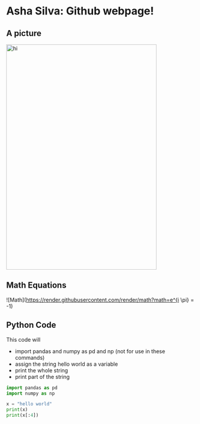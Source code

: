 # Asha Silva: Github webpage!

## A picture 

<img src="images/AML.jpeg" width="400" height="600" alt="hi" class="inline"/>



## **Math Equations**

![Math](https://render.githubusercontent.com/render/math?math=e^{i \pi} = -1)

## Python Code

This code will 
- import pandas and numpy as pd and np (not for use in these commands)
- assign the string hello world as a variable 
- print the whole string 
- print part of the string

```Python
import pandas as pd
import numpy as np

x = "hello world"
print(x)
print(x[:4])
```
